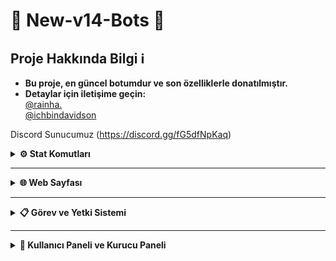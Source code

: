# 🚀 New-v14-Bots 🚀

## Proje Hakkında Bilgi ℹ️
- **Bu proje, en güncel botumdur ve son özelliklerle donatılmıştır.**  
- **Detaylar için iletişime geçin:**  
  [@rainha.](https://discord.com/users/908464652688711680)  
  [@ichbindavidson](https://discord.com/users/329701850037092352)

Discord Sunucumuz (https://discord.gg/fG5dfNpKaq)

<details>
  <summary><b>⚙️ Stat Komutları</b></summary>

| Komut                  | Görsel                                                                                                 |
| ---------------------- | ------------------------------------------------------------------------------------------------------ |
| **stat**               | ![image](./images/stat.png)                                                                            |
| **top**                | ![image](./images/top.png)                                                                             |
| **level**              | ![image](./images/rank.png)                                                                            |
</details>

---

<details>
  <summary><b>🌐 Web Sayfası</b></summary>

| Komut                  | Görsel                                                                                                 |
| ---------------------- | ------------------------------------------------------------------------------------------------------ |
| **web login**          | ![image](./images/weblogin.png)                                                                        |
| **web sayfası**        | ![image](./images/websayfası.png)                                                                      |
| **sunucu listesi**     | ![image](./images/sunuculistesi.png)                                                                   |
</details>

---

<details>
  <summary><b>📋 Görev ve Yetki Sistemi</b></summary>

| Komut                  | Görsel                                                                                                 |
| ---------------------- | ------------------------------------------------------------------------------------------------------ |
| **görev**              | ![image](./images/görev.png)                                                                           |
| **yetki bilgi**        | ![image](./images/yetkibilgi.png)                                                                      |
| **oryantasyon**        | ![image](./images/oryantasyon.png)                                                                     |
</details>

---

<details>
  <summary><b>👤 Kullanıcı Paneli ve Kurucu Paneli</b></summary>

| Komut                  | Görsel                                                                                                 |
| ---------------------- | ------------------------------------------------------------------------------------------------------ |
| **kullanıcı paneli**    | ![image](./images/kullanıcıpaneli.png)                                                                |
| **kurucu paneli**       | ![image](./images/kurucupaneli.png)                                                                   |
</details>
